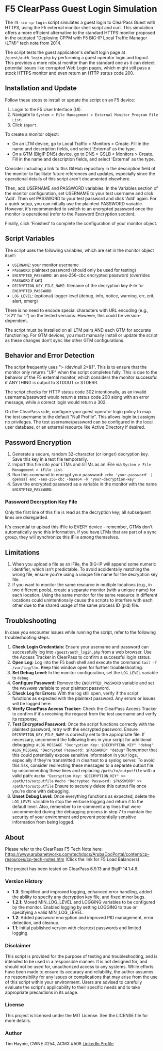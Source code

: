 # F5 ClearPass Guest Login Simulation

The `f5-sim-cp-login` script simulates a guest login to ClearPass Guest with HTTPS, using the F5 external monitor shell script and curl. This simulation offers a more efficient alternative to the standard HTTPS monitor proposed in the outdated "Deploying CPPM with F5 BIG-IP Local Traffic Manager (LTM)" tech note from 2014.

The script tests the guest application's default login page at `/guest/auth_login.php` by performing a guest operator login and logout. This provides a more robust monitor than the standard one as it can detect potential issues like corrupted Web Login pages, which might still pass a stock HTTPS monitor and even return an HTTP status code 200.

## Installation and Update

Follow these steps to install or update the script on an F5 device:

1. Login to the F5 User Interface (UI).
2. Navigate to `System > File Management > External Monitor Program File List`.
3. Click `Import`.

To create a monitor object:

- On an LTM device, go to Local Traffic > Monitors > Create. Fill in the name and description fields, and select 'External' as the type.
- On a GTM (BigIP DNS) device, go to DNS > GSLB > Monitors > Create. Fill in the name and description fields, and select 'External' as the type.

Consider including a link to this GitHub repository in the description field of the monitor to facilitate future references and updates, especially since the operational details of this script aren't documented elsewhere.

Then, add USERNAME and PASSWORD variables. In the Variables section of the monitor configuration, set USERNAME to your test username and click 'Add'. Then set PASSWORD to your test password and click 'Add' again. For a quick setup, you can initially use the plaintext PASSWORD variable. However, it's recommended to switch to an encrypted password once the monitor is operational (refer to the Password Encryption section).

Finally, click 'Finished' to complete the configuration of your monitor object.

## Script Variables

The script uses the following variables, which are set in the monitor object itself:

- `USERNAME`: your monitor username
- `PASSWORD`: plaintext password (should only be used for testing)
- `ENCRYPTED_PASSWORD`: an aes-256-cbc encrypted password (overrides `PASSWORD` if set)
- `DECRYPTION_KEY_FILE_NAME`: filename of the decryption key iFile for `ENCRYPTED_PASSWORD`
- `LOG_LEVEL`: (optional) logger level (debug, info, notice, warning, err, crit, alert, emerg)

There is no need to encode special characters with URL encoding (e.g., '%21' for '!') on the tested versions. However, this could be version-dependent. 

The script must be installed on all LTM pairs AND each GTM for accurate functioning. For GTM devices, you must manually install or update the script as these changes don't sync like other GTM configurations.

## Behavior and Error Detection

The script frequently uses "> /dev/null 2>&1". This is to ensure that the monitor only returns "UP" when the script completes fully. This is due to the behavior of the F5 external monitor, which considers the monitor successful if ANYTHING is output to STDOUT or STDERR.

The script checks for HTTP status code 302 intentionally, as an invalid username/password would return a status code 200 along with an error message, while a correct login would return a 302.

On the ClearPass side, configure your guest operator login policy to map the test username to the default "Null Profile". This allows login but assigns no privileges. The test username/password can be configured in the local user database, or an external resource like Active Directory if desired.

## Password Encryption

1. Generate a secure, random 32-character (or longer) decryption key. Save this key in a text file temporarily.
2. Import this file into your LTMs and GTMs as an iFile via `System > File Management > iFile List`.
3. Run this command to encrypt your password: `echo 'your-password' | openssl enc -aes-256-cbc -base64 -k 'your-decryption-key'`
4. Save the encrypted password as a variable in the monitor with the name `ENCRYPTED_PASSWORD`.

### Password Decryption Key File

Only the first line of this file is read as the decryption key; all subsequent lines are disregarded. 

It's essential to upload this iFile to EVERY device - remember, GTMs don't automatically sync this information. If you have LTMs that are part of a sync group, they will synchronize this iFile among themselves.


## Limitations

1. When you upload a file as an iFile, the BIG-IP will append some numeric identifier, which isn't predictable. To avoid accidentally matching the wrong file, ensure you're using a unique file name for the decryption key file.
2. If you want to monitor the same resource in multiple locations (e.g., in two different pools), create a separate monitor (with a unique name) for each location. Using the same monitor for the same resource in different locations could unintentionally cause the scripts to interfere with each other due to the shared usage of the same process ID (pid) file.
    
## Troubleshooting

In case you encounter issues while running the script, refer to the following troubleshooting steps:

1. **Check Login Credentials:** Ensure your username and password can successfully log into `/guest/auth_login.php` from a web browser. Use the Access Tracker in ClearPass to confirm a successful login status.
2. **Open Log:** Log into the F5 bash shell and execute the command `tail -f /var/log/ltm`. Keep this window open for further troubleshooting.
3. **Set Debug Level:** In the monitor configuration, set the `LOG_LEVEL` variable to `debug`.
4. **Configure Password:** Remove the `ENCRYPTED_PASSWORD` variable and set the `PASSWORD` variable to your plaintext password.
5. **Check Log for Errors:** With the log still open, verify if the script functions as expected with the plaintext password. Any errors or issues will be logged here.
6. **Verify ClearPass Access Tracker:** Check the ClearPass Access Tracker to confirm if it's receiving the request from the test username and verify its response.
7. **Test Encrypted Password:** Once the script functions correctly with the plaintext password, retry with the encrypted password. Ensure `DECRYPTION_KEY_FILE_NAME` is correctly set to the appropriate file. If necessary, uncomment the following lines in your script for additional debugging:
        `#LOG_MESSAGE "Decryption Key: $DECRYPTION_KEY" "debug"`
        `#LOG_MESSAGE "Decrypted Password: $PASSWORD" "debug"`
   Remember that this could potentially expose sensitive information in your logs, especially if they're transmitted in cleartext to a syslog server. To avoid this risk, consider redirecting these messages to a separate output file by uncommenting these lines and replacing `/path/to/outputfile` with a valid path:
        `#echo "Decryption Key: $DECRYPTION_KEY" >> /path/to/outputfile`
        `#echo "Decrypted Password: $PASSWORD" >> /path/to/outputfile`
   Ensure to securely delete this output file once you're done with debugging.
8. **Unset Debug Level:** Once everything functions as expected, delete the `LOG_LEVEL` variable to stop the verbose logging and return it to the default level. Also, remember to re-comment any lines that were uncommented during the debugging process in step 7 to maintain the security of your environment and prevent potentially sensitive information from being logged.

## About

Please refer to the ClearPass F5 Tech Note here: https://www.arubanetworks.com/techdocs/ArubaDocPortal/content/cp-resources/cp-tech-notes.htm (Click the link for F5 Load Balancers)

The project has been tested on ClearPass 6.9.13 and BigIP 14.1.4.6.

### Version History

- **1.3**: Simplified and improved logging, enhanced error handling, added the ability to specify any decryption key file, and fixed minor bugs.
- **1.2.1**: Moved MIN_LOG_LEVEL and LOGGING variables to be configured by the monitor. Enabled logging by setting LOGGING to true or specifying a valid MIN_LOG_LEVEL.
- **1.2**: Added password encryption and improved PID management, error detection, and cleanup.
- **1.1**: Initial published version with cleartext passwords and limited logging.

### Disclaimer

This script is provided for the purpose of testing and troubleshooting, and is intended to be used in a responsible manner. It is not designed for, and should not be used for, unauthorized access to any systems. While efforts have been made to ensure its accuracy and reliability, the author assumes no responsibility for any issues or complications that may arise from the use of this script within your environment. Users are advised to carefully evaluate the script's applicability to their specific needs and to take appropriate precautions in its usage.

### License

This project is licensed under the MIT License. See the LICENSE file for more details.

### Author

Tim Haynie, CWNE #254, ACMX #508 [LinkedIn Profile](https://www.linkedin.com/in/timhaynie/)
